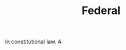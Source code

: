 ---
title: Federal
letter: F
permalink: "/definitions/bld-federal.html"
body: In constitutional law. A
published_at: '2018-07-07'
source: Black's Law Dictionary 2nd Ed (1910)
layout: post
---